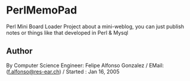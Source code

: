 # PerlMemoPad
Perl Mini Board Loader
Project about a mini-weblog, you can just publish 
notes or things like that developed in Perl & Mysql

## Author
By Computer Science Engineer: Felipe Alfonso Gonzalez / EMail: (f.alfonso@res-ear.ch) / Started : Jan 16, 2005
